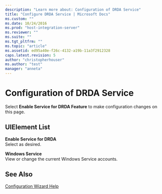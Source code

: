 ```yaml
---
description: "Learn more about: Configuration of DRDA Service"
title: "Configure DRDA Service | Microsoft Docs"
ms.custom: ""
ms.date: 10/24/2016
ms.prod: "host-integration-server"
ms.reviewer: ""
ms.suite: ""
ms.tgt_pltfrm: ""
ms.topic: "article"
ms.assetid: ed95a40e-f26c-4132-a19b-11a3f2912328
caps.latest.revision: 5
author: "christopherhouser"
ms.author: "test"
manager: "anneta"
---
```

# Configuration of DRDA Service
Select **Enable Service for DRDA Feature** to make configuration changes on this page.  
  
## UIElement List  
 **Enable Service for DRDA**  
 Select as desired.  
  
 **Windows Service**  
 View or change the current Windows Service accounts.  
  
## See Also  
 [Configuration Wizard Help](../install-and-config-guides/configuration-wizard-help2.md)
